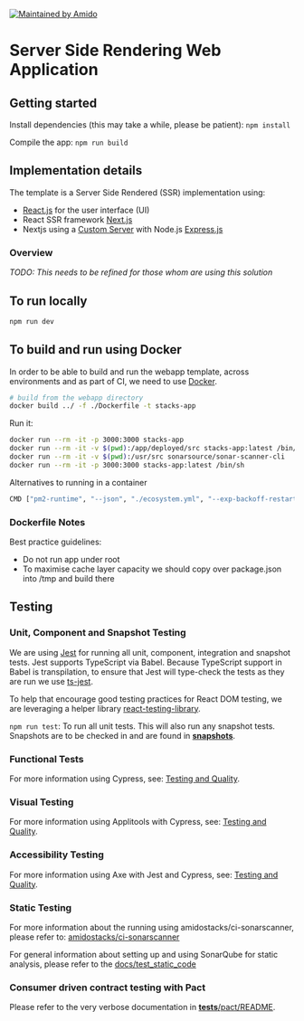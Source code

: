 [![Maintained by Amido](https://img.shields.io/badge/Maintained%20by-Amido-yellow)](https://amido.com/)

# Server Side Rendering Web Application

## Getting started

Install dependencies (this may take a while, please be patient): `npm install`

Compile the app: `npm run build`

## Implementation details

The template is a Server Side Rendered (SSR) implementation using:

- [React.js](https://reactjs.org/) for the user interface (UI)
- React SSR framework [Next.js](https://nextjs.org/)
- Nextjs using a
  [Custom Server](https://nextjs.org/docs/advanced-features/custom-server) with
  Node.js [Express.js](https://expressjs.com/)

### Overview

_TODO: This needs to be refined for those whom are using this solution_

## To run locally

```bash
npm run dev
```

## To build and run using Docker

In order to be able to build and run the webapp template, across environments
and as part of CI, we need to use [Docker](https://docs.docker.com/install/).

```bash
# build from the webapp directory
docker build ../ -f ./Dockerfile -t stacks-app
```

Run it:

```bash
docker run --rm -it -p 3000:3000 stacks-app
docker run --rm -it -v $(pwd):/app/deployed/src stacks-app:latest /bin/sh
docker run --rm -it -v $(pwd):/usr/src sonarsource/sonar-scanner-cli
docker run --rm -it -p 3000:3000 stacks-app:latest /bin/sh
```

Alternatives to running in a container

```bash
CMD ["pm2-runtime", "--json", "./ecosystem.yml", "--exp-backoff-restart-delay=500", "-a", "--update-env"]
```

### Dockerfile Notes

Best practice guidelines:

- Do not run app under root
- To maximise cache layer capacity we should copy over package.json into /tmp
  and build there

## Testing

### Unit, Component and Snapshot Testing

We are using [Jest](https://jestjs.io/) for running all unit, component,
integration and snapshot tests. Jest supports TypeScript via Babel. Because
TypeScript support in Babel is transpilation, to ensure that Jest will
type-check the tests as they are run we use
[ts-jest](https://github.com/kulshekhar/ts-jest).

To help that encourage good testing practices for React DOM testing, we are
leveraging a helper library [react-testing-library](https://jestjs.io/).

`npm run test`: To run all unit tests. This will also run any snapshot tests.
Snapshots are to be checked in and are found in
[**snapshots**](__tests__/__snapshots__).

### Functional Tests

For more information using Cypress, see:
[Testing and Quality](https://amido.github.io/stacks/docs/testing).

### Visual Testing

For more information using Applitools with Cypress, see:
[Testing and Quality](https://amido.github.io/stacks/docs/testing).

### Accessibility Testing

For more information using Axe with Jest and Cypress, see:
[Testing and Quality](https://amido.github.io/stacks/docs/testing).

### Static Testing

For more information about the running using amidostacks/ci-sonarscanner, please
refer to:
[amidostacks/ci-sonarscanner](https://hub.docker.com/repository/docker/amidostacks/ci-sonarscanner)

For general information about setting up and using SonarQube for static
analysis, please refer to the
[docs/test_static_code](https://github.com/amido/stacks-webapp-template/tree/master/docstest_static_code.md)

### Consumer driven contract testing with Pact

Please refer to the very verbose documentation in
[**tests**/pact/README](./__tests__/pact/README.md).
